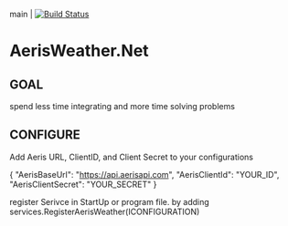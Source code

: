 main | [![Build Status](https://dev.azure.com/kullenwilliams13/K23/_apis/build/status/Weather/GitHub%20EasyIntegration%20AerisWeather?repoName=EasyIntegration%2FAerisWeather.Net&branchName=main)](https://dev.azure.com/kullenwilliams13/K23/_build/latest?definitionId=4&repoName=EasyIntegration%2FAerisWeather.Net&branchName=main)



# AerisWeather.Net


## GOAL

spend less time integrating and more time solving problems

## CONFIGURE

Add Aeris URL, ClientID, and Client Secret to your configurations

{
  "AerisBaseUrl": "https://api.aerisapi.com",
  "AerisClientId": "YOUR_ID",
  "AerisClientSecret": "YOUR_SECRET"
}

register Serivce in StartUp or program file.  by adding  services.RegisterAerisWeather(ICONFIGURATION)


